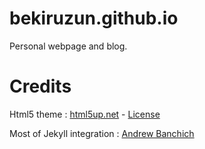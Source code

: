 # bekiruzun.github.io
Personal webpage and blog.

# Credits
Html5 theme : [html5up.net](https://html5up.net/) - [License](https://html5up.net/license)

Most of Jekyll integration : [Andrew Banchich](https://github.com/andrewbanchich/)